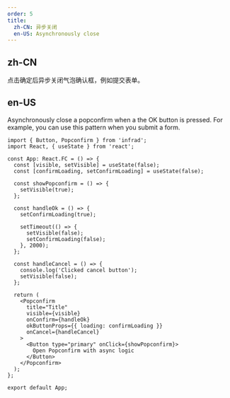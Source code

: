 ```yaml
---
order: 5
title:
  zh-CN: 异步关闭
  en-US: Asynchronously close
---
```


## zh-CN

点击确定后异步关闭气泡确认框，例如提交表单。

## en-US

Asynchronously close a popconfirm when a the OK button is pressed. For example, you can use this pattern when you submit a form.

```tsx
import { Button, Popconfirm } from 'infrad';
import React, { useState } from 'react';

const App: React.FC = () => {
  const [visible, setVisible] = useState(false);
  const [confirmLoading, setConfirmLoading] = useState(false);

  const showPopconfirm = () => {
    setVisible(true);
  };

  const handleOk = () => {
    setConfirmLoading(true);

    setTimeout(() => {
      setVisible(false);
      setConfirmLoading(false);
    }, 2000);
  };

  const handleCancel = () => {
    console.log('Clicked cancel button');
    setVisible(false);
  };

  return (
    <Popconfirm
      title="Title"
      visible={visible}
      onConfirm={handleOk}
      okButtonProps={{ loading: confirmLoading }}
      onCancel={handleCancel}
    >
      <Button type="primary" onClick={showPopconfirm}>
        Open Popconfirm with async logic
      </Button>
    </Popconfirm>
  );
};

export default App;
```
